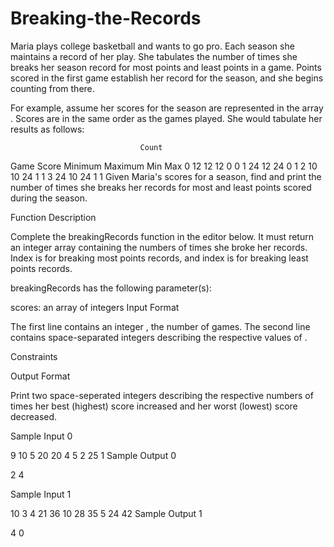 # Breaking-the-Records
Maria plays college basketball and wants to go pro. Each season she maintains a record of her play. She tabulates the number of times she breaks her season record for most points and least points in a game. Points scored in the first game establish her record for the season, and she begins counting from there.

For example, assume her scores for the season are represented in the array . Scores are in the same order as the games played. She would tabulate her results as follows:

                                 Count
Game  Score  Minimum  Maximum   Min Max
 0      12     12       12       0   0
 1      24     12       24       0   1
 2      10     10       24       1   1
 3      24     10       24       1   1
Given Maria's scores for a season, find and print the number of times she breaks her records for most and least points scored during the season.

Function Description

Complete the breakingRecords function in the editor below. It must return an integer array containing the numbers of times she broke her records. Index  is for breaking most points records, and index  is for breaking least points records.

breakingRecords has the following parameter(s):

scores: an array of integers
Input Format

The first line contains an integer , the number of games. 
The second line contains  space-separated integers describing the respective values of .

Constraints

Output Format

Print two space-seperated integers describing the respective numbers of times her best (highest) score increased and her worst (lowest) score decreased.

Sample Input 0

9
10 5 20 20 4 5 2 25 1
Sample Output 0

2 4



Sample Input 1

10
3 4 21 36 10 28 35 5 24 42
Sample Output 1

4 0


